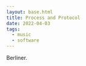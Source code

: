 ```yaml
---
layout: base.html
title: Process and Protocol
date: 2022-04-03
tags:
  - music
  - software
---
```


Berliner.

